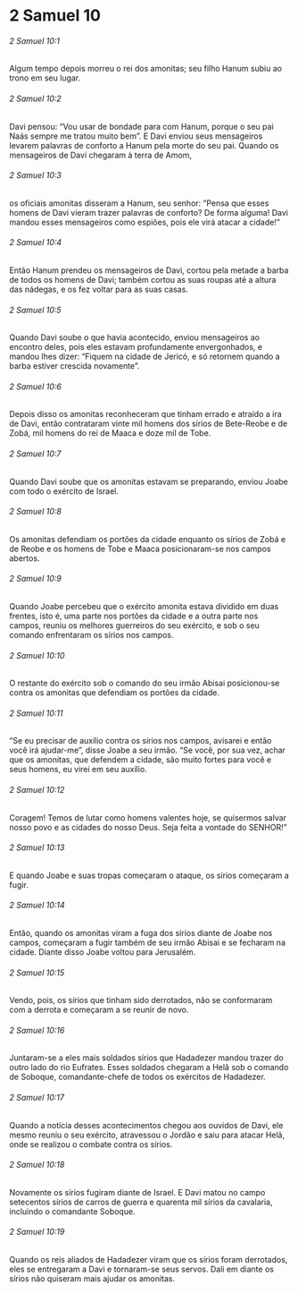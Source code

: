 # 2 Samuel 10

###### 2 Samuel 10:1

Algum tempo depois morreu o rei dos amonitas; seu filho Hanum subiu ao trono em seu lugar.

###### 2 Samuel 10:2

Davi pensou: “Vou usar de bondade para com Hanum, porque o seu pai Naás sempre me tratou muito bem”. E Davi enviou seus mensageiros levarem palavras de conforto a Hanum pela morte do seu pai. Quando os mensageiros de Davi chegaram à terra de Amom,

###### 2 Samuel 10:3

os oficiais amonitas disseram a Hanum, seu senhor: “Pensa que esses homens de Davi vieram trazer palavras de conforto? De forma alguma! Davi mandou esses mensageiros como espiões, pois ele virá atacar a cidade!”

###### 2 Samuel 10:4

Então Hanum prendeu os mensageiros de Davi, cortou pela metade a barba de todos os homens de Davi; também cortou as suas roupas até a altura das nádegas, e os fez voltar para as suas casas.

###### 2 Samuel 10:5

Quando Davi soube o que havia acontecido, enviou mensageiros ao encontro deles, pois eles estavam profundamente envergonhados, e mandou lhes dizer: “Fiquem na cidade de Jericó, e só retornem quando a barba estiver crescida novamente”.

###### 2 Samuel 10:6

Depois disso os amonitas reconheceram que tinham errado e atraído a ira de Davi, então contrataram vinte mil homens dos sírios de Bete-Reobe e de Zobá, mil homens do rei de Maaca e doze mil de Tobe.

###### 2 Samuel 10:7

Quando Davi soube que os amonitas estavam se preparando, enviou Joabe com todo o exército de Israel.

###### 2 Samuel 10:8

Os amonitas defendiam os portões da cidade enquanto os sírios de Zobá e de Reobe e os homens de Tobe e Maaca posicionaram-se nos campos abertos.

###### 2 Samuel 10:9

Quando Joabe percebeu que o exército amonita estava dividido em duas frentes, isto é, uma parte nos portões da cidade e a outra parte nos campos, reuniu os melhores guerreiros do seu exército, e sob o seu comando enfrentaram os sírios nos campos.

###### 2 Samuel 10:10

O restante do exército sob o comando do seu irmão Abisai posicionou-se contra os amonitas que defendiam os portões da cidade.

###### 2 Samuel 10:11

“Se eu precisar de auxílio contra os sírios nos campos, avisarei e então você irá ajudar-me”, disse Joabe a seu irmão. “Se você, por sua vez, achar que os amonitas, que defendem a cidade, são muito fortes para você e seus homens, eu virei em seu auxílio.

###### 2 Samuel 10:12

Coragem! Temos de lutar como homens valentes hoje, se quisermos salvar nosso povo e as cidades do nosso Deus. Seja feita a vontade do SENHOR!”

###### 2 Samuel 10:13

E quando Joabe e suas tropas começaram o ataque, os sírios começaram a fugir.

###### 2 Samuel 10:14

Então, quando os amonitas viram a fuga dos sírios diante de Joabe nos campos, começaram a fugir também de seu irmão Abisai e se fecharam na cidade. Diante disso Joabe voltou para Jerusalém.

###### 2 Samuel 10:15

Vendo, pois, os sírios que tinham sido derrotados, não se conformaram com a derrota e começaram a se reunir de novo.

###### 2 Samuel 10:16

Juntaram-se a eles mais soldados sírios que Hadadezer mandou trazer do outro lado do rio Eufrates. Esses soldados chegaram a Helã sob o comando de Soboque, comandante-chefe de todos os exércitos de Hadadezer.

###### 2 Samuel 10:17

Quando a notícia desses acontecimentos chegou aos ouvidos de Davi, ele mesmo reuniu o seu exército, atravessou o Jordão e saiu para atacar Helã, onde se realizou o combate contra os sírios.

###### 2 Samuel 10:18

Novamente os sírios fugiram diante de Israel. E Davi matou no campo setecentos sírios de carros de guerra e quarenta mil sírios da cavalaria, incluindo o comandante Soboque.

###### 2 Samuel 10:19

Quando os reis aliados de Hadadezer viram que os sírios foram derrotados, eles se entregaram a Davi e tornaram-se seus servos. Dali em diante os sírios não quiseram mais ajudar os amonitas.


